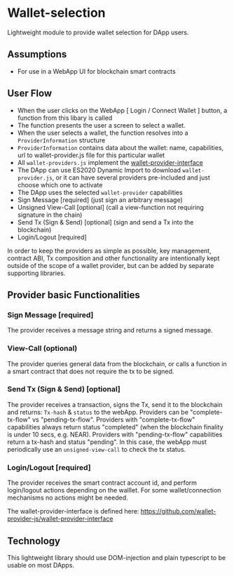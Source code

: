 # Wallet-selection
Lightweight module to provide wallet selection for DApp users.

## Assumptions

* For use in a WebApp UI for blockchain smart contracts

## User Flow

* When the user clicks on the WebApp [ Login / Connect Wallet ] button, a function from this libary is called
* The function presents the user a screen to select a wallet.
* When the user selects a wallet, the function resolves into a `ProviderInformation` structure
* `ProviderInformation` contains data about the wallet: name, capabilities, url to wallet-provider.js file for this particular wallet
* All `wallet-providers.js` implement the [wallet-provider-interface](https://github.com/wallet-provider-js/wallet-provider-interface) 
* The DApp can use ES2020 Dynamic Import to download `wallet-provider.js`, or it can have several providers pre-included and just choose which one to activate
* The DApp uses the selected `wallet-provider` capabilities
 * Sign Message [required] (just sign an arbitrary message)
 * Unsigned View-Call [optional] (call a view-function not requiring signature in the chain) 
 * Send Tx (Sign & Send) [optional] (sign and send a Tx into the blockchain)
 * Login/Logout [required]

In order to keep the providers as simple as possible, key management, contract ABI, Tx composition and other functionality are intentionally kept outside of the scope of a wallet provider, but can be added by separate supporting libraries.

## Provider basic Functionalities

### Sign Message [required] 

The provider receives a message string and returns a signed message. 

### View-Call (optional)

The provider queries general data from the blockchain, or calls a function in a smart contract that does not require the tx to be signed.

### Send Tx (Sign & Send) [optional]

The provider receives a transaction, signs the Tx, send it to the blockchain and returns: `Tx-hash` & `status` to the webApp. Providers can be "complete-tx-flow" vs "pending-tx-flow". Providers with "complete-tx-flow" capabilities always return status "completed" (when the blockchain finality is under 10 secs, e.g. NEAR). Providers with "pending-tx-flow" capabilities return a tx-hash and status "pending". In this case, the webApp must periodically use an `unsigned-view-call` to check the tx status.

### Login/Logout [required]

The provider receives the smart contract account id, and perform login/logout actions depending on the walllet. For some wallet/connection mechanisms no actions might be needed.

The wallet-provider-interface is defined here: https://github.com/wallet-provider-js/wallet-provider-interface


## Technology

This lightweight library should use DOM-injection and plain typescript to be usable on most DApps.


